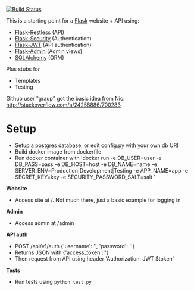 [![Build Status](https://travis-ci.org/graup/flask-restless-security.svg?branch=master)](https://travis-ci.org/graup/flask-restless-security)

This is a starting point for a [Flask](http://flask.pocoo.org/) website + API using:

- [Flask-Restless](https://flask-restless.readthedocs.org/en/latest/) (API)
- [Flask-Security](https://pythonhosted.org/Flask-Security/) (Authentication)
- [Flask-JWT](https://pythonhosted.org/Flask-JWT/) (API authentication)
- [Flask-Admin](http://flask-admin.readthedocs.org/en/latest/) (Admin views)
- [SQLAlchemy](http://www.sqlalchemy.org/) (ORM)

Plus stubs for

- Templates
- Testing

Github user "graup" got the basic idea from Nic:
http://stackoverflow.com/a/24258886/700283

Setup
=====

- Setup a postgres database, or edit config.py with your own db URI
- Build docker image from dockerfile
- Run docker container with 'docker run -e DB_USER=user -e DB_PASS=pass -e DB_HOST=host -e DB_NAME=name -e SERVER_ENV=Production|Development|Testing -e APP_NAME=app -e SECRET_KEY=key -e SECURITY_PASSWORD_SALT=salt  <image name>'

**Website**

- Access site at /. Not much there, just a basic example for logging in

**Admin**

- Access admin at /admin

**API auth**

- POST /api/v1/auth {'username': '', 'password': ''}
- Returns JSON with {'access_token':''}  
- Then request from API using header 'Authorization: JWT $token'

**Tests**

- Run tests using `python test.py`
